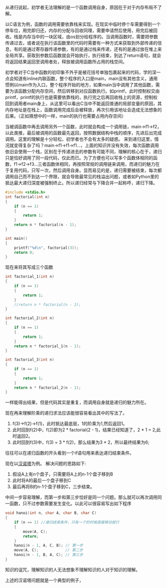 从递归说起，初学者无法理解的是一个函数调用自身，原因在于对于内存布局不了解。

以C语言为例，函数的调用需要依靠栈来实现。在现实中临时停个车需要得到一个停车位，用完即归还，内存的分配与回收同理，需要申请然后使用，用完后被回收。栈是内存当中的一块区域，由os划分给程序的。当调用函数时，需要把参数传递过去，或者说在执行该函数里的代码时需要有一种方式来获取到外部传递的信息，有的是通过寄存器传递参数，有的是通过栈来传递，还有的是通过放在堆上来全局共享。获取到参数后函数就会开始执行，执行结束，到达了return语句，就会将返回结果返回至调用者处，释放被调用函数所占用的栈空间。

初学者对于C当中函数的初印象不外乎是被花括号单独包裹起来的代码，学的深一点会知道有inline内联函数，整个程序的入口是main，main没有其他含义，通用惯例以main作为入口，整个程序开始的地方，如果main当中调用了其他函数，需要为该函数分配内存空间，然后转移到对应函数执行。如printf，此时控制权交由printf，printf的执行也是需要依靠栈的，执行完之后再回收栈上的资源，控制权回到调用者main身上，从这里可以看出C当中不能返回普通的局部变量的原因，其内存地址是在栈上，函数调用完成后会被释放，再次引用该地址会造成无法想象的后果。（正如猜想中的一样，main的执行也需要占用内存空间）

当被调函数中再去调用另外一个函数，此时就会构成一个调用链，main->f1->f2，以此类推，最后被调用的函数最先返回，按照数据结构中栈的顺序，先进后出完成调用。这里的理解是十分轻松，初学者也不会有太多的疑惑。
来到递归这里，情况就变得复杂了吗？main->f1->f1->f1...，上面的知识并没有失效，每次函数调用依旧会使用一个栈，区别在于传递进去的参数有可能不同，理解的核心在于，递归只是恰好调用了同一段代码，仅此而已。为了方便也可以写多个函数体相同的函数，f1->f2->f3...三者函数体相同，再按照常规的调用链来调用，而递归的魅力在于复用代码，只写一次，然后调用自身。显而易见的是，递归需要被结束，每次都调用自己而不到达一个界限，就会导致最常见的栈溢出问题，或者如Python里的抵达最大递归深度被强制终止。所以递归经常与下降合并一起称呼，递归下降。

```c
#include <stdio.h>
int factorial(int n)
{
    if (n == 1)
    {
        return 1;
    }
    return n * factorial(n - 1);
}

int main()
{
    printf("%d\n", factorial(3));
    return 0;
}
```

现在来将其写成三个函数

```c
int factorial_1(int n)
{
    if (n == 1)
    {
        return 1;
    }
    //return n * factorial(n - 1);
}

int factorial_2(int n)
{
    if (n == 1)
    {
        return 1;
    }
    return n * factorial_1(n - 1);
}

int factorial_3(int n)
{
    if (n == 1)
    {
        return 1;
    }
    return n * factorial_2(n - 1);
}
```

一样能得出结果，但是代码其实是重复，而调用自身就是递归的魅力所在。

现在再来理解阶乘的递归求法应该能很容易看出其中的写法了。
1. f(3)->f(2)->f(1)，此时抵达最底层，1的阶乘为1,然后返回1。
2. 此时回到f(2)中，f(2)即为2 * factorial(2 - 1)，结果已经知道了，2 * 1 = 2,此时返回2。
3. 此时回到f(3)中，f(3) = 3 * f(2)，那么结果为3 * 2，所以最终结果为6;

往往可以在递归函数的开头看到一个if语句用来表达递归结束条件。

现在以[汉诺塔](https://zh.wikipedia.org/wiki/%E6%B1%89%E8%AF%BA%E5%A1%94)为例。
解决问题的思路如下:
1. 假设A上有n个盘子，只需要将A上的n-1个盘子移到B
2. 此时将A的最后一个盘子移到C
3. 最后再将B的n-1个盘子移到C，三步结束。

中间一步容易理解，而第一步和第三步恰好是同一个问题。那么就可以再次调用同一函数，只不过参数需要发生变化。以此可以很容易写出如下程序

```C
void hanoi(int n, char A, char B, char C)
{
    if (n == 1) //递归结束条件，只有一个的时候直接移动就行
    {
        move(A, C);
        return;
    }
    hanoi(n - 1, A, C, B); // 第一步
    move(A, C);            // 第二步
    hanoi(n - 1, B, A, C); // 第三步
}
```

知识的诅咒，理解知识的人无法想象不理解知识的人对于知识的理解。

上述的汉诺塔问题就是一个典型的例子，